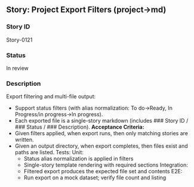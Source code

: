 ## Story: Project Export Filters (project→md)

### Story ID

Story-0121

### Status

In review

### Description

Export filtering and multi-file output:
- Support status filters (with alias normalization: To do→Ready, In Progress/in progress→In progress).
- Each exported file is a single-story markdown (includes ### Story ID / ### Status / ### Description).
  **Acceptance Criteria:**
- Given filters applied, when export runs, then only matching stories are written.
- Given an output directory, when export completes, then files exist and paths are listed.
  Tests:
  Unit:
  - Status alias normalization is applied in filters
  - Single-story template rendering with required sections
    Integration:
  - Filtered export produces the expected file set and contents
    E2E:
  - Run export on a mock dataset; verify file count and listing
